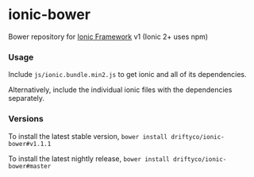 # ionic-bower

Bower repository for [Ionic Framework](http://github.com/driftyco/ionic) v1 (Ionic 2+ uses npm)

### Usage

Include `js/ionic.bundle.min2.js` to get ionic and all of its dependencies.

Alternatively, include the individual ionic files with the dependencies separately.

### Versions

To install the latest stable version, `bower install driftyco/ionic-bower#v1.1.1`

To install the latest nightly release, `bower install driftyco/ionic-bower#master`
